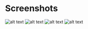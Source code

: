# Screenshots
![alt text](screenshots/1.png "Title")
![alt text](screenshots/2.png "Title")
![alt text](screenshots/3.png "Title")
![alt text](screenshots/4.png "Title")


